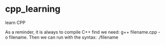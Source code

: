 # cpp_learning
learn CPP

As a reminder, it is always to compile C++ find we need: g++ filename.cpp -o filename. Then we can run with the syntax: ./filename
